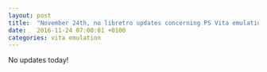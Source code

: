 ```yaml
---
layout: post
title:  "November 24th, no libretro updates concerning PS Vita emulation and emulators"
date:   2016-11-24 07:00:01 +0100
categories: vita emulation
---
```


No updates today!
